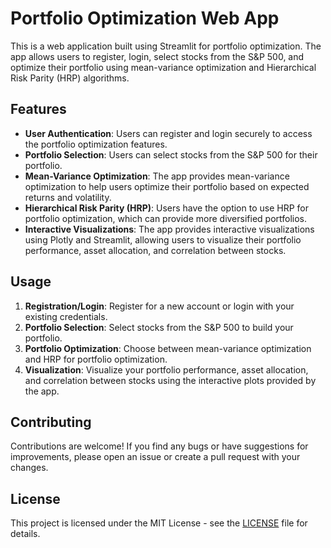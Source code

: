 # Portfolio Optimization Web App

This is a web application built using Streamlit for portfolio optimization. The app allows users to register, login, select stocks from the S&P 500, and optimize their portfolio using mean-variance optimization and Hierarchical Risk Parity (HRP) algorithms.

## Features

- **User Authentication**: Users can register and login securely to access the portfolio optimization features.
- **Portfolio Selection**: Users can select stocks from the S&P 500 for their portfolio.
- **Mean-Variance Optimization**: The app provides mean-variance optimization to help users optimize their portfolio based on expected returns and volatility.
- **Hierarchical Risk Parity (HRP)**: Users have the option to use HRP for portfolio optimization, which can provide more diversified portfolios.
- **Interactive Visualizations**: The app provides interactive visualizations using Plotly and Streamlit, allowing users to visualize their portfolio performance, asset allocation, and correlation between stocks.

## Usage

1. **Registration/Login**: Register for a new account or login with your existing credentials.
2. **Portfolio Selection**: Select stocks from the S&P 500 to build your portfolio.
3. **Portfolio Optimization**: Choose between mean-variance optimization and HRP for portfolio optimization.
4. **Visualization**: Visualize your portfolio performance, asset allocation, and correlation between stocks using the interactive plots provided by the app.

## Contributing

Contributions are welcome! If you find any bugs or have suggestions for improvements, please open an issue or create a pull request with your changes.

## License

This project is licensed under the MIT License - see the [LICENSE](LICENSE) file for details.
